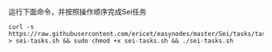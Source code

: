 运行下面命令，并按照操作顺序完成Sei任务


~~~
curl -s https://raw.githubusercontent.com/ericet/easynodes/master/Sei/tasks/tasks.sh > sei-tasks.sh && sudo chmod +x sei-tasks.sh && ./sei-tasks.sh
~~~
